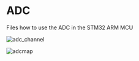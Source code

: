 ADC
====
Files how to use the ADC in the STM32 ARM MCU

![adc_channel](https://user-images.githubusercontent.com/13907836/34814991-82ffd9dc-f664-11e7-9788-7635bcb39a85.PNG)


![adcmap](https://user-images.githubusercontent.com/13907836/34551270-0aacee6c-f0cd-11e7-9346-4010edf09dda.PNG)

